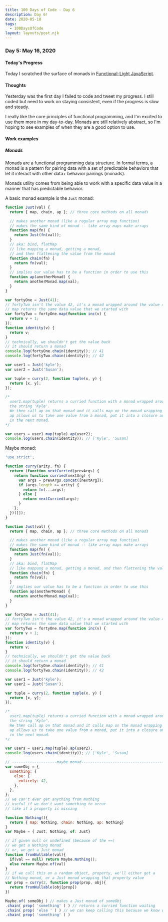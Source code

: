 ```yaml
---
title: 100 Days of Code - Day 6
description: Day 6!
date: 2020-05-18
tags: 
  - 100DaysOfCode
layout: layouts/post.njk
---
```


### Day 5: May 16, 2020

#### Today's Progress

Today I scratched the surface of monads in [Functional-Light JavaScript](https://frontendmasters.com/courses/functional-javascript-v3).

#### Thoughts

Yesterday was the first day I failed to code and tweet my progress. I still coded but need to work on staying consistent, even if the progress is slow and steady.

I really like the core principles of functional programming, and I'm excited to use them more in my day-to-day. Monads are still relatively abstract, so I'm hoping to see examples of when they are a good option to use.

#### Work examples

##### Monads

Monads are a functional programming data structure. In formal terms, a monad is a pattern for pairing data with a set of predictable behaviors that let it interact with other data+ behavior pairings (monads).

Monads utility comes from being able to work with a specific data value in a manner that has predictable behavior.

A basic monad example is the `Just` monad:

```js
function Just(val) {
  return { map, chain, ap }; // three core methods on all monads

  // makes another monad (like a regular array map function)
  // makes the same kind of monad -- like array maps make arrays
  function map(fn) {
    return Just(fn(val));
  }
  // aka: bind, flatMap
  // like mapping a monad, getting a monad,
  // and then flattening the value from the monad
  function chain(fn) {
    return fn(val);
  }
  // implies our value has to be a function in order to use this
  function ap(anotherMonad) {
    return anotherMonad.map(val);
  }
}

var fortyOne = Just(41);
// fortyTwo isn't the value 42, it's a monad wrapped around the value 42
// map returns the same data value that we started with
var fortyTwo = fortyOne.map(function inc(v) {
  return v + 1;
});
function identity(v) {
  return v;
}
// technically, we shouldn't get the value back
// it should return a monad
console.log(fortyOne.chain(identity)); // 41
console.log(fortyTwo.chain(identity)); // 42

var user1 = Just('kyle');
var user2 = Just('Susan');

var tuple = curry(2, function tuple(x, y) {
  return [x, y];
});

/*
  user1.map(tuple) returns a curried function with a monad wrapped around
  the string 'Kyle'.
  We then call ap on that monad and it calls map on the monad wrapping kyle.
  ap allows us to take one value from a monad, put it into a closure and then use that as the mapper function
  in the next monad.
*/

var users = user1.map(tuple).ap(user2);
console.log(users.chain(identity)); // ['Kyle', 'Susan]
```

Maybe monad:

```js
'use strict';

function curry(arity, fn) {
  return (function nextCurried(prevArgs) {
    return function curried(nextArg) {
      var args = prevArgs.concat([nextArg]);
      if (args.length >= arity) {
        return fn(...args);
      } else {
        return nextCurried(args);
      }
    };
  })([]);
}

function Just(val) {
  return { map, chain, ap }; // three core methods on all monads

  // makes another monad (like a regular array map function)
  // makes the same kind of monad -- like array maps make arrays
  function map(fn) {
    return Just(fn(val));
  }
  // aka: bind, flatMap
  // like mappung a monad, getting a monad, and then flattening the value from the monad
  function chain(fn) {
    return fn(val);
  }
  // implies our value has to be a function in order to use this
  function ap(anotherMonad) {
    return anotherMonad.map(val);
  }
}

var fortyOne = Just(41);
// fortyTwo isn't the value 42, it's a monad wrapped around the value 42
// map returns the same data value that we started with
var fortyTwo = fortyOne.map(function inc(v) {
  return v + 1;
});
function identity(v) {
  return v;
}
// technically, we shouldn't get the value back
// it should return a monad
console.log(fortyOne.chain(identity)); // 41
console.log(fortyTwo.chain(identity)); // 42

var user1 = Just('kyle');
var user2 = Just('Susan');

var tuple = curry(2, function tuple(x, y) {
  return [x, y];
});

/*
  user1.map(tuple) returns a curried function with a monad wrapped around 
  the string 'Kyle'.
  We then call ap on that monad and it calls map on the monad wrapping kyle.
  ap allows us to take one value from a monad, put it into a closure and then use that as the mapper function
  in the next monad.
*/

var users = user1.map(tuple).ap(user2);
console.log(users.chain(identity)); // ['Kyle', 'Susan]

// --------------------maybe monad---------------------------------------------
var someObj = {
  something: {
    else: {
      entirely: 42,
    },
  },
};
// we can't ever get anything from Nothing
// useful if we don't want something to occur
// like if a property is missing

function Nothing(){
  return { map: Nothing, chain: Nothing, ap: Nothing}
}
var Maybe = { Just, Nothing, of: Just}

// if given null or undefined (because of the ==)
// we get a Nothing monad
// or, we get a Just monad
function fromNullable(val){
  if(val == null) return Maybe.Nothing();
  else return Maybe.of(val)
}
// if we call this on a random object, property, we'll either get a
// Nothing monad, or a Just monad wrapping that property value
var prop = curry(2, function prop(prop, obj){
  return fromNullable(obj[prop])
})

Maybe.of( someObj ) // makes a Just monad of someObj
.chain( prop( 'something' ) ) // returns a curried function waiting
.chain( prop( 'else ' ) ) // we can keep calling this because we know we'll either get a Nothing or Just monad
.chain( prop( 'something' ) )
```
